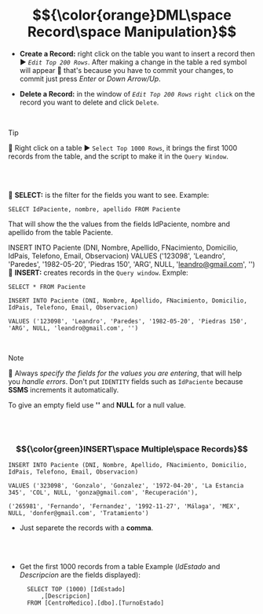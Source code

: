 # $${\color{orange}DML\space Record\space Manipulation}$$

* **Create a Record:** right click on the table you want to insert a record then ▶️ *`Edit Top 200 Rows`*. After making a change in the table a red symbol will appear 🛑 that's because you have to commit your changes, to commit just press *Enter* or *Down Arrow/Up*.

* **Delete a Record:** in the window of *`Edit Top 200 Rows`* `right click` on the record you want to delete and click `Delete`.

<br>

> [!TIP]
> 🧠
> Right click on a table ▶️ `Select Top 1000 Rows`, it brings the first 1000 records from the table, and the script to make it in the `Query Window`.

<br><br>

🔹 **SELECT:** is the filter for the fields you want to see. Example:

    SELECT IdPaciente, nombre, apellido FROM Paciente

That will show the the values from the fields IdPaciente, nombre and apellido from the table Paciente.

INSERT INTO Paciente (DNI, Nombre, Apellido, FNacimiento, Domicilio, IdPais, Telefono, Email, Observacion)
VALUES ('123098', 'Leandro', 'Paredes', '1982-05-20', 'Piedras 150', 'ARG', NULL, 'leandro@gmail.com', '')
🔹 **INSERT:** creates records in the `Query window`. Exmple:

    SELECT * FROM Paciente

    INSERT INTO Paciente (DNI, Nombre, Apellido, FNacimiento, Domicilio, IdPais, Telefono, Email, Observacion)
   
    VALUES ('123098', 'Leandro', 'Paredes', '1982-05-20', 'Piedras 150', 'ARG', NULL, 'leandro@gmail.com', '')

<br>

> [!NOTE]
> 📝
> Always *specify the fields for the values you are entering*, that will help you *handle errors*. Don't put `IDENTITY` fields such as `IdPaciente` because **SSMS** increments it automatically.
> 
> To give an empty field use **''** and **NULL** for a null value.

<br><br>

### $${\color{green}INSERT\space Multiple\space Records}$$

    INSERT INTO Paciente (DNI, Nombre, Apellido, FNacimiento, Domicilio, IdPais, Telefono, Email, Observacion)
   
    VALUES ('323098', 'Gonzalo', 'Gonzalez', '1972-04-20', 'La Estancia 345', 'COL', NULL, 'gonza@gmail.com', 'Recuperación'),

    ('265981', 'Fernando', 'Fernandez', '1992-11-27', 'Málaga', 'MEX', NULL, 'donfer@gmail.com', 'Tratamiento')

* Just separete the records with a **comma**.

<br><br>

* Get the first 1000 records from a table Example (*IdEstado* and *Descripcion* are the fields displayed):

        SELECT TOP (1000) [IdEstado]
            ,[Descripcion]
        FROM [CentroMedico].[dbo].[TurnoEstado]